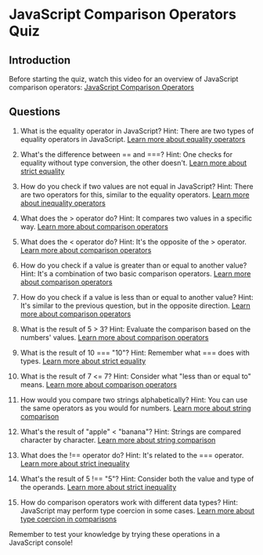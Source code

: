# JavaScript Comparison Operators Quiz

## Introduction
Before starting the quiz, watch this video for an overview of JavaScript comparison operators:
[JavaScript Comparison Operators](https://www.youtube.com/watch?v=KwOTbF1kEcU)

## Questions

1. What is the equality operator in JavaScript?
   Hint: There are two types of equality operators in JavaScript.
   [Learn more about equality operators](https://www.w3schools.com/js/js_comparisons.asp)

2. What's the difference between == and ===?
   Hint: One checks for equality without type conversion, the other doesn't.
   [Learn more about strict equality](https://www.w3schools.com/js/js_comparisons.asp)

3. How do you check if two values are not equal in JavaScript?
   Hint: There are two operators for this, similar to the equality operators.
   [Learn more about inequality operators](https://www.w3schools.com/js/js_comparisons.asp)

4. What does the > operator do?
   Hint: It compares two values in a specific way.
   [Learn more about comparison operators](https://www.w3schools.com/js/js_comparisons.asp)

5. What does the < operator do?
   Hint: It's the opposite of the > operator.
   [Learn more about comparison operators](https://www.w3schools.com/js/js_comparisons.asp)

6. How do you check if a value is greater than or equal to another value?
   Hint: It's a combination of two basic comparison operators.
   [Learn more about comparison operators](https://www.w3schools.com/js/js_comparisons.asp)

7. How do you check if a value is less than or equal to another value?
   Hint: It's similar to the previous question, but in the opposite direction.
   [Learn more about comparison operators](https://www.w3schools.com/js/js_comparisons.asp)

8. What is the result of 5 > 3?
   Hint: Evaluate the comparison based on the numbers' values.
   [Learn more about comparison operators](https://www.w3schools.com/js/js_comparisons.asp)

9. What is the result of 10 === "10"?
   Hint: Remember what === does with types.
   [Learn more about strict equality](https://www.w3schools.com/js/js_comparisons.asp)

10. What is the result of 7 <= 7?
    Hint: Consider what "less than or equal to" means.
    [Learn more about comparison operators](https://www.w3schools.com/js/js_comparisons.asp)

11. How would you compare two strings alphabetically?
    Hint: You can use the same operators as you would for numbers.
    [Learn more about string comparison](https://www.w3schools.com/js/js_comparisons.asp)

12. What's the result of "apple" < "banana"?
    Hint: Strings are compared character by character.
    [Learn more about string comparison](https://www.w3schools.com/js/js_comparisons.asp)

13. What does the !== operator do?
    Hint: It's related to the === operator.
    [Learn more about strict inequality](https://www.w3schools.com/js/js_comparisons.asp)

14. What's the result of 5 !== "5"?
    Hint: Consider both the value and type of the operands.
    [Learn more about strict inequality](https://www.w3schools.com/js/js_comparisons.asp)

15. How do comparison operators work with different data types?
    Hint: JavaScript may perform type coercion in some cases.
    [Learn more about type coercion in comparisons](https://www.w3schools.com/js/js_type_conversion.asp)

Remember to test your knowledge by trying these operations in a JavaScript console!
